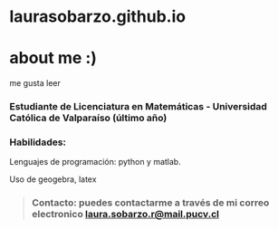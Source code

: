 # laurasobarzo.github.io
# about me :) 
me gusta leer 
### Estudiante de Licenciatura en Matemáticas - Universidad Católica de Valparaíso (último año)

### **Habilidades:**
Lenguajes de programación: python y matlab.

Uso de geogebra, latex 

>### **Contacto:** puedes contactarme a través de mi correo electronico laura.sobarzo.r@mail.pucv.cl 
